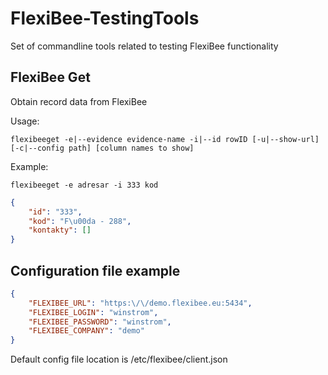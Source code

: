 # FlexiBee-TestingTools

Set of commandline tools related to testing FlexiBee functionality


FlexiBee Get
------------

Obtain record data from FlexiBee


Usage:

    flexibeeget -e|--evidence evidence-name -i|--id rowID [-u|--show-url] [-c|--config path] [column names to show] 

Example:

```shell
flexibeeget -e adresar -i 333 kod
```

```json
{                                                                                                                                                                              
    "id": "333",                                                                                                                                                               
    "kod": "F\u00da - 288",                                                                                                                                                    
    "kontakty": []                                                                                                                                                             
}
```


Configuration file example
--------------------------

```json
{
    "FLEXIBEE_URL": "https:\/\/demo.flexibee.eu:5434",
    "FLEXIBEE_LOGIN": "winstrom",
    "FLEXIBEE_PASSWORD": "winstrom",
    "FLEXIBEE_COMPANY": "demo"
}
```
Default config file location is /etc/flexibee/client.json
